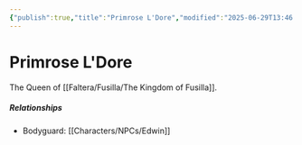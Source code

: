 ```yaml
---
{"publish":true,"title":"Primrose L'Dore","modified":"2025-06-29T13:46:48.883-07:00","cssclasses":""}
---
```




# Primrose L'Dore

The Queen of [[Faltera/Fusilla/The Kingdom of Fusilla]].

##### Relationships

- Bodyguard: [[Characters/NPCs/Edwin]]
